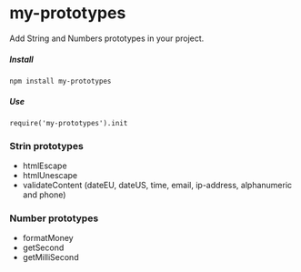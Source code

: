 # my-prototypes
Add String and Numbers prototypes in your project.

##### Install
```npm install my-prototypes```

##### Use
``` require('my-prototypes').init ```

### Strin prototypes
- htmlEscape
- htmlUnescape
- validateContent (dateEU, dateUS, time, email, ip-address, alphanumeric and phone)

### Number prototypes
- formatMoney
- getSecond
- getMilliSecond